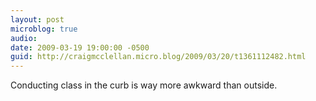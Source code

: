 ```yaml
---
layout: post
microblog: true
audio: 
date: 2009-03-19 19:00:00 -0500
guid: http://craigmcclellan.micro.blog/2009/03/20/t1361112482.html
---
```

Conducting class in the curb is way more awkward than outside.
